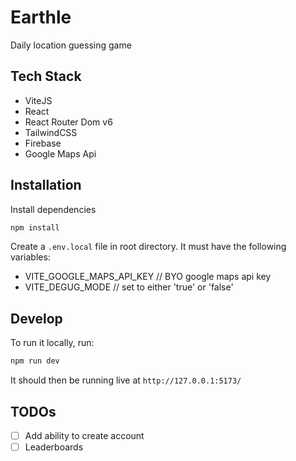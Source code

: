 # Earthle

Daily location guessing game

## Tech Stack

- ViteJS
- React
- React Router Dom v6
- TailwindCSS
- Firebase
- Google Maps Api

## Installation

Install dependencies

```sh
npm install
```

Create a `.env.local` file in root directory. It must have the following variables:
- VITE_GOOGLE_MAPS_API_KEY // BYO google maps api key
- VITE_DEGUG_MODE // set to either 'true' or 'false'

## Develop

To run it locally, run:

```sh
npm run dev
```

It should then be running live at `http://127.0.0.1:5173/`

## TODOs

- [ ] Add ability to create account
- [ ] Leaderboards
